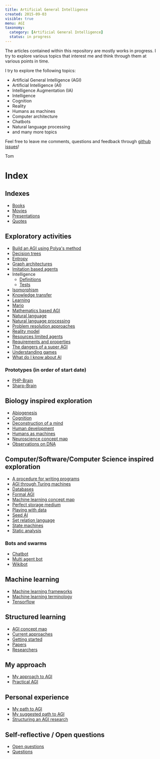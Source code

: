```yaml
---
title: Artificial General Intelligence
created: 2015-09-03
visible: true
menu: AGI
taxonomy:
  category: [Artificial General Intelligence]
  status: in progress
---
```


The articles contained within this repository are mostly works in progress. I try to explore various topics that interest me and think through them at various points in time.

I try to explore the following topics:

* Artificial General Intelligence (AGI)
* Artificial Intelligence (AI)
* Intelligence Augmentation (IA)
* Intelligence
* Cognition
* Reality
* Humans as machines
* Computer architecture
* Chatbots
* Natural language processing
* and many more topics

Feel free to leave me comments, questions and feedback through [github issues](https://github.com/tomzx/blog.tomrochette.com-content/issues)!

Tom

# Index

## Indexes

* [Books](books)
* [Movies](movies)
* [Presentations](presentations)
* [Quotes](quotes)

## Exploratory activities

* [Build an AGI using Polya's method](build-an-agi-using-polya-method)
* [Decision trees](https://github.com/tomzx/decision-trees)
* [Entropy](entropy)
* [Graph architectures](graph-architectures)
* [Imitation based agents](imitation-based-agents)
* Intelligence
	* [Definitions](intelligence/definitions)
	* [Tests](intelligence/tests)
* [Isomorphism](isomorphism)
* [Knowledge transfer](knowledge-transfer)
* [Learning](learning)
* [Mario](mario)
* [Mathematics based AGI](mathematics-based-agi)
* [Natural language](natural-language)
* [Natural language processing](natural-language-processing)
* [Problem resolution approaches](problem-resolution-approaches)
* [Reality model](reality-model)
* [Resources limited agents](resources-limited-agents)
* [Requirements and properties](requirements-and-properties)
* [The dangers of a super AGI](the-dangers-of-a-super-agi)
* [Understanding games](understanding-games)
* [What do I know about AI](what-do-i-know-about-ai)

### Prototypes (in order of start date)

* [PHP-Brain](prototypes/php-brain)
* [Sharp-Brain](prototypes/sharp-brain)

## Biology inspired exploration

* [Abiogenesis](abiogenesis)
* [Cognition](cognition)
* [Deconstruction of a mind](deconstruction-of-a-mind)
* [Human development](human-development)
* [Humans as machines](humans-as-machines)
* [Neuroscience concept map](https://github.com/tomzx/neuroscience-concept-map)
* [Observations on DNA](observations-on-dna)

## Computer/Software/Computer Science inspired exploration

* [A procedure for writing programs](a-procedure-for-writing-programs)
* [AGI through Turing machines](agi-through-turing-machines)
* [Databases](databases)
* [Formal AGI](formal-agi)
* [Machine learning concept map](https://github.com/tomzx/machine-learning-concept-map)
* [Perfect storage medium](perfect-storage-medium)
* [Playing with data](playing-with-data)
* [Seed AI](seed-ai)
* [Set relation language](set-relation-language)
* [State machines](state-machines)
* [Static analysis](static-analysis)

### Bots and swarms

* [Chatbot](chatbot)
* [Multi agent bot](multi-agent-bot)
* [Wikibot](wikibot)

## Machine learning

* [Machine learning frameworks](machine-learning-frameworks)
* [Machine learning terminology](machine-learning-terminology)
* [Tensorflow](tensorflow)

## Structured learning

* [AGI concept map](https://github.com/tomzx/agi-concept-map)
* [Current approaches](current-approaches)
* [Getting started](getting-started)
* [Papers](papers)
* [Researchers](researchers)

## My approach

* [My approach to AGI](my-approach-to-agi)
* [Practical AGI](practical-agi)

## Personal experience

* [My path to AGI](my-path-to-agi)
* [My suggested path to AGI](my-suggested-path-to-agi)
* [Structuring an AGI research](structuring-an-agi-research)

## Self-reflective / Open questions

* [Open questions](open-questions)
* [Questions](questions)